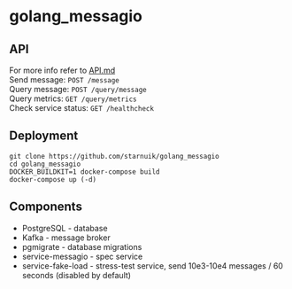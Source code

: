 # golang_messagio

## API
For more info refer to [API.md](API.md)<br>
Send message: `POST /message`<br>
Query message: `POST /query/message`<br>
Query metrics: `GET /query/metrics`<br>
Check service status: `GET /healthcheck`<br>

## Deployment
```
git clone https://github.com/starnuik/golang_messagio
cd golang_messagio
DOCKER_BUILDKIT=1 docker-compose build
docker-compose up (-d)
```

## Components
* PostgreSQL - database
* Kafka - message broker
* pgmigrate - database migrations
* service-messagio - spec service
* service-fake-load - stress-test service, send 10e3-10e4 messages / 60 seconds (disabled by default)